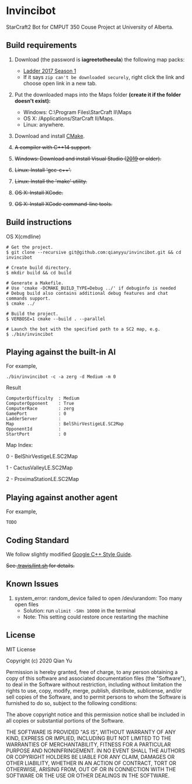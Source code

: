 # Invincibot
StarCraft2 Bot for CMPUT 350 Couse Project at University of Alberta.

## Build requirements
1. Download (the password is **iagreetotheeula**) the following map packs:
    * [Ladder 2017 Season 1](http://blzdistsc2-a.akamaihd.net/MapPacks/Ladder2017Season1.zip)
    * If it says `zip can't be downloaded securely`, right click the link and choose open link in a new tab.

2. Put the downloaded maps into the Maps folder **(create it if the folder doesn't exist):**
    * Windows: C:\Program Files\StarCraft II\Maps
    * OS X: /Applications/StarCraft II/Maps.
    * Linux: anywhere.

3. Download and install [CMake](https://cmake.org/download/).

4. ~~A compiler with C++14 support.~~

5. ~~Windows: Download and install Visual Studio ([2019](https://www.visualstudio.com/downloads/) or older).~~

6. ~~Linux: Install 'gcc-c++'.~~

7. ~~Linux: Install the 'make' utility.~~

8. ~~OS X: Install XCode.~~

9. ~~OS X: Install XCode command-line tools.~~


## Build instructions
OS X(cmdline)

```
# Get the project.
$ git clone --recursive git@github.com:qianyyu/invincibot.git && cd invincibot

# Create build directory.
$ mkdir build && cd build

# Generate a Makefile.
# Use 'cmake -DCMAKE_BUILD_TYPE=Debug ../' if debuginfo is needed
# Debug build also contains additional debug features and chat commands support.
$ cmake ../

# Build the project.
$ VERBOSE=1 cmake --build . --parallel

# Launch the bot with the specified path to a SC2 map, e.g.
$ ./bin/invincibot
```

## Playing against the built-in AI

For example,

```
./bin/invincibot -c -a zerg -d Medium -m 0
```

Result
```
ComputerDifficulty  : Medium
ComputerOpponent    : True
ComputerRace        : zerg
GamePort            : 0
LadderServer        :
Map                 : BelShirVestigeLE.SC2Map
OpponentId          :
StartPort           : 0
```

Map Index:

0 - BelShirVestigeLE.SC2Map

1 - CactusValleyLE.SC2Map
 
2 - ProximaStationLE.SC2Map
## Playing against another agent
For example,
```
TODO
```

## Coding Standard
We follow slightly modified [Google C++ Style Guide](https://google.github.io/styleguide/cppguide.html).

~~See [.travis/lint.sh](.travis/lint.sh) for details.~~


## Known Issues
1. system_error: random_device failed to open /dev/urandom: Too many open files
    -  Solution: run `ulimit -SHn 10000` in the terminal
    - Note: This setting could restore once restarting the machine


## License
MIT License

Copyright (c) 2020 Qian Yu

Permission is hereby granted, free of charge, to any person obtaining a copy
of this software and associated documentation files (the "Software"), to deal
in the Software without restriction, including without limitation the rights
to use, copy, modify, merge, publish, distribute, sublicense, and/or sell
copies of the Software, and to permit persons to whom the Software is
furnished to do so, subject to the following conditions:

The above copyright notice and this permission notice shall be included in all
copies or substantial portions of the Software.

THE SOFTWARE IS PROVIDED "AS IS", WITHOUT WARRANTY OF ANY KIND, EXPRESS OR
IMPLIED, INCLUDING BUT NOT LIMITED TO THE WARRANTIES OF MERCHANTABILITY,
FITNESS FOR A PARTICULAR PURPOSE AND NONINFRINGEMENT. IN NO EVENT SHALL THE
AUTHORS OR COPYRIGHT HOLDERS BE LIABLE FOR ANY CLAIM, DAMAGES OR OTHER
LIABILITY, WHETHER IN AN ACTION OF CONTRACT, TORT OR OTHERWISE, ARISING FROM,
OUT OF OR IN CONNECTION WITH THE SOFTWARE OR THE USE OR OTHER DEALINGS IN THE
SOFTWARE.
